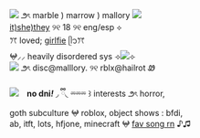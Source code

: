 ![](https://files.catbox.moe/9xbq0s.gif) ౨ৎ marble ) marrow ) mallory ![](https://files.catbox.moe/qqtd24.gif)
<br/>[it)she)they](https://prns.cc/sjjma) ୨୧ 18 ୨୧ eng/esp ⟡<br/>
ꔫ loved; [girlfie](https://github.com/animaticbattle) ᥫ᭡ꔫ
<br/>𖤍⸝⸝ heavily disordered sys
⟢![](https://files.catbox.moe/52hbiy.gif)⟣
<br/>![](https://files.catbox.moe/kq8wi5.gif)
౨ৎ disc@malllory. ୨୧ rblx@hailrot Ꮺ
<br/><br/>
![](https://files.catbox.moe/2n01wz.gif)⠀
<b>no dni<em>!</b></em> ◞ ྀི◟ ⏔⏔⏔ ꒱ interests ౨ৎ horror, <br/>
goth subculture 𖤍 roblox, object shows : bfdi, <br/>
ab, itft, lots, 
hfjone, minecraft 𖤍 [fav song rn](https://youtu.be/A56f_FjEVzg?si=GsicZglQDOhuY5__) ♪♫